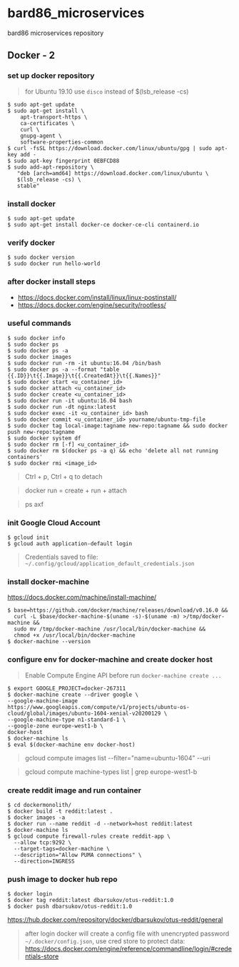 # bard86_microservices
bard86 microservices repository

## Docker - 2

### set up docker repository
> for Ubuntu 19.10 use `disco` instead of $(lsb_release -cs)
```console
$ sudo apt-get update
$ sudo apt-get install \
    apt-transport-https \
    ca-certificates \
    curl \
    gnupg-agent \
    software-properties-common
$ curl -fsSL https://download.docker.com/linux/ubuntu/gpg | sudo apt-key add -
$ sudo apt-key fingerprint 0EBFCD88
$ sudo add-apt-repository \
   "deb [arch=amd64] https://download.docker.com/linux/ubuntu \
   $(lsb_release -cs) \
   stable"
```
### install docker
```console
$ sudo apt-get update
$ sudo apt-get install docker-ce docker-ce-cli containerd.io
```
### verify docker
```console
$ sudo docker version
$ sudo docker run hello-world
```
### after docker install steps
- https://docs.docker.com/install/linux/linux-postinstall/
- https://docs.docker.com/engine/security/rootless/

### useful commands
```console
$ sudo docker info
$ sudo docker ps
$ sudo docker ps -a
$ sudo docker images
$ sudo docker run -rm -it ubuntu:16.04 /bin/bash
$ sudo docker ps -a --format "table {{.ID}}\t{{.Image}}\t{{.CreatedAt}}\t{{.Names}}"
$ sudo docker start <u_container_id>
$ sudo docker attach <u_container_id>
$ sudo docker create <u_container_id>
$ sudo docker run -it ubuntu:16.04 bash
$ sudo docker run -dt nginx:latest
$ sudo docker exec -it <u_container_id> bash
$ sudo docker commit <u_container_id> yourname/ubuntu-tmp-file
$ sudo docker tag local-image:tagname new-repo:tagname && sudo docker push new-repo:tagname
$ sudo docker system df
$ sudo docker rm [-f] <u_container_id>
$ sudo docker rm $(docker ps -a q) && echo 'delete all not running containers'
$ sudo docker rmi <image_id>
```
> Ctrl + p, Ctrl + q to detach

> docker run = create + run + attach

> ps axf 


### init Google Cloud Account

```console
$ gcloud init 
$ gcloud auth application-default login
```
> Credentials saved to file: `~/.config/gcloud/application_default_credentials.json`

### install docker-machine

https://docs.docker.com/machine/install-machine/

```console
$ base=https://github.com/docker/machine/releases/download/v0.16.0 &&
  curl -L $base/docker-machine-$(uname -s)-$(uname -m) >/tmp/docker-machine &&
  sudo mv /tmp/docker-machine /usr/local/bin/docker-machine &&
  chmod +x /usr/local/bin/docker-machine
$ docker-machine --version
```

### configure env for docker-machine and create docker host

> Enable Compute Engine API before run `docker-machine create ...`

```console
$ export GOOGLE_PROJECT=docker-267311
$ docker-machine create --driver google \
--google-machine-image https://www.googleapis.com/compute/v1/projects/ubuntu-os-cloud/global/images/ubuntu-1604-xenial-v20200129 \
--google-machine-type n1-standard-1 \
--google-zone europe-west1-b \
docker-host 
$ docker-machine ls
$ eval $(docker-machine env docker-host)
```
> gcloud compute images list --filter="name=ubuntu-1604" --uri

> gcloud compute machine-types list | grep europe-west1-b
    
###  create reddit image and run container

```console
$ cd dockermonolith/
$ docker build -t reddit:latest .
$ docker images -a
$ docker run --name reddit -d --network=host reddit:latest
$ docker-machine ls
$ gcloud compute firewall-rules create reddit-app \
  --allow tcp:9292 \
  --target-tags=docker-machine \
  --description="Allow PUMA connections" \
  --direction=INGRESS
```

### push image to docker hub repo

```console
$ docker login
$ docker tag reddit:latest dbarsukov/otus-reddit:1.0
$ docker push dbarsukov/otus-reddit:1.0
```

https://hub.docker.com/repository/docker/dbarsukov/otus-reddit/general

> after login docker will create a config file with unencrypted password `~/.docker/config.json`, use cred store to protect data: https://docs.docker.com/engine/reference/commandline/login/#credentials-store 
